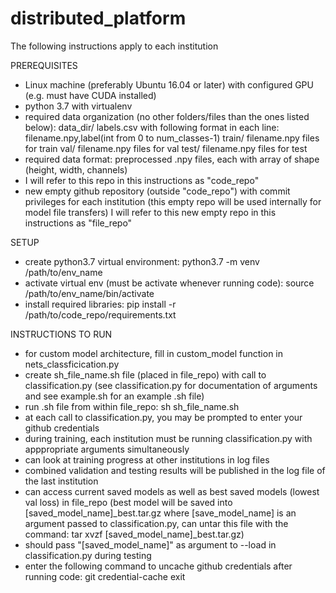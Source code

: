 # distributed_platform

The following instructions apply to each institution

PREREQUISITES
- Linux machine (preferably Ubuntu 16.04 or later) with configured GPU (e.g. must have
  CUDA installed)
- python 3.7 with virtualenv
- required data organization (no other folders/files than the ones listed below):
  data_dir/
  	labels.csv with following format in each line:
  		filename.npy,label(int from 0 to num_classes-1)
  	train/
  		filename.npy files for train
  	val/
  		filename.npy files for val
  	test/
  		filename.npy files for test
- required data format: preprocessed .npy files, each with array of shape 
  (height, width, channels)
- I will refer to this repo in this instructions as "code_repo"
- new empty github repository (outside "code_repo") with commit privileges for each
  institution (this empty repo will be used internally for model file transfers)
  I will refer to this new empty repo in this instructions as "file_repo"

SETUP
- create python3.7 virtual environment: python3.7 -m venv /path/to/env_name
- activate virtual env (must be activate whenever running code): 
    source /path/to/env_name/bin/activate
- install required libraries: pip install -r /path/to/code_repo/requirements.txt

INSTRUCTIONS TO RUN
- for custom model architecture, fill in custom_model function in nets_classficication.py
- create sh_file_name.sh file (placed in file_repo) with call to classification.py (see
  classification.py for documentation of arguments and see example.sh for
  an example .sh file)
- run .sh file from within file_repo: sh sh_file_name.sh
- at each call to classification.py, you may be prompted to enter your github credentials
- during training, each institution must be running classification.py with apppropriate
  arguments simultaneously
- can look at training progress at other institutions in log files
- combined validation and testing results will be published in the log file of the last 
  institution
- can access current saved models as well as best saved models (lowest val loss) in 
  file_repo (best model will be saved into [saved_model_name]_best.tar.gz where 
  [save_model_name] is an argument passed to classification.py, can untar this file 
  with the command: tar xvzf [saved_model_name]_best.tar.gz)
- should pass "[saved_model_name]" as argument to --load in classification.py
  during testing
- enter the following command to uncache github credentials after running code:
  git credential-cache exit


